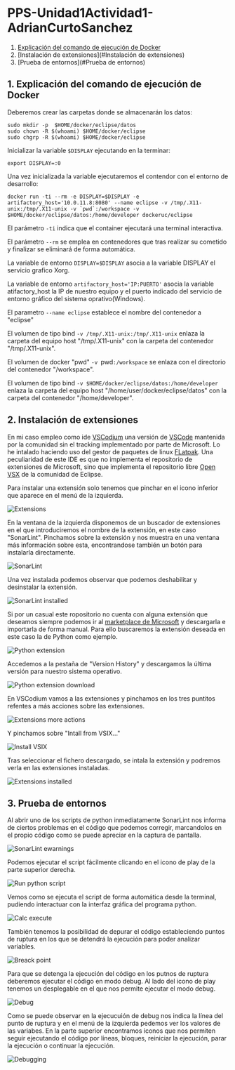 # PPS-Unidad1Actividad1-AdrianCurtoSanchez

1. [Explicación del comando de ejecución de Docker](#explicación-del-comando-de-ejecución-de-docker)
2. [Instalación de extensiones](#Instalación de extensiones)
3. [Prueba de entornos](#Prueba de entornos)


## 1. Explicación del comando de ejecución de Docker
Deberemos crear las carpetas donde se almacenarán los datos:
```
sudo mkdir -p  $HOME/docker/eclipse/datos
sudo chown -R $(whoami) $HOME/docker/eclipse
sudo chgrp -R $(whoami) $HOME/docker/eclipse
```
Inicializar la variable `$DISPLAY` ejecutando en la terminar:
```
export DISPLAY=:0
```
Una vez inicializada la variable ejecutaremos el contendor con el entorno de desarrollo:

```
docker run -ti --rm -e DISPLAY=$DISPLAY -e artifactory_host='10.0.11.8:8080' --name eclipse -v /tmp/.X11-unix:/tmp/.X11-unix -v `pwd`:/workspace -v $HOME/docker/eclipse/datos:/home/developer dockeruc/eclipse	
```

El parámetro `-ti` indica que el container ejecutará una terminal interactiva.

El parámetro `--rm` se emplea en contenedores que tras realizar su cometido y finalizar se eliminará de forma automática.

La variable de entorno `DISPLAY=$DISPLAY` asocia a la variable DISPLAY el servicio grafico Xorg.

La variable de entorno `artifactory_host='IP:PUERTO'` asocia la variable atifactory_host la IP de nuestro equipo y el puerto indicado del servicio de entorno gráfico del sistema oprativo(Windows).

El parametro `--name eclipse` establece el nombre del contenedor a "eclipse"

El volumen de tipo bind `-v /tmp/.X11-unix:/tmp/.X11-unix` enlaza la carpeta del equipo host "/tmp/.X11-unix" con la carpeta del contenedor "/tmp/.X11-unix".

El volumen de docker "pwd" `-v `pwd`:/workspace` se enlaza con el directorio del contenedor "/workspace".

El volumen de tipo bind `-v $HOME/docker/eclipse/datos:/home/developer` enlaza la carpeta del equipo host "/home/user/docker/eclipse/datos" con la carpeta del contenedor "/home/developer".


## 2. Instalación de extensiones

En mi caso empleo como ide [VSCodium](https://vscodium.com/) una versión de [VSCode]() mantenida por la comunidad sin el tracking implementado por parte de Microsoft. Lo he intalado haciendo uso del gestor de paquetes de linux [FLatpak](https://flatpak.org/).
Una peculiaridad de este IDE es que no implementa el repositorio de extensiones de Microsoft, sino que implementa el repositorio libre [Open VSX](https://open-vsx.org/) de la comunidad de Eclipse.

Para instalar una extensión solo tenemos que pinchar en el icono inferior que aparece en el menú de la izquierda.

![Extensions](images/extensions.png)

En la ventana de la izquierda disponemos de un buscador de extensiones en el que introduciremos el nombre de la extensión, en este caso "SonarLint". Pinchamos sobre la extensión y nos muestra en una ventana más información sobre esta, encontrandose también un botón para instalarla directamente. 

![SonarLint](images/sonarlint.png)

Una vez instalada podemos observar que podemos deshabilitar y desinstalar la extensión.

![SonarLint installed](images/sonarlint-installed.png)

Si por un casual este ropositorio no cuenta con alguna extensión que deseamos siempre podemos ir al [marketplace de Microsoft](https://marketplace.visualstudio.com/vscode) y descargarla e importarla de forma manual. Para ello buscaremos la extensión deseada en este caso la de Python como ejemplo.

![Python extension](images/python-extension.png)

Accedemos a la pestaña de "Version History" y descargamos la última versión para nuestro sistema operativo.

![Python extension download](images/python-extension-download.png)

En VSCodium vamos a las extensiones y pinchamos en los tres puntitos refentes a más acciones sobre las extensiones.

![Extensions more actions](images/extensions-more-actions.png)

Y pinchamos sobre "Intall from VSIX..."

![Install VSIX](images/install-vsix.png)

Tras seleccionar el fichero descargado, se intala la extensión y podremos verla en las extensiones instaladas.

![Extensions installed](images/extensions-installed.png)

## 3. Prueba de entornos

Al abrir uno de los scripts de python inmediatamente SonarLint nos informa de ciertos problemas en el código que podemos corregir, marcandolos en el propio código como se puede apreciar en la captura de pantalla.

![SonarLint ewarnings](images/sonarlint-warnings.png)

Podemos ejecutar el script fácilmente clicando en el icono de play de la parte superior derecha.

![Run python script](images/run-python-script.png)

Vemos como se ejecuta el script de forma automática desde la terminal, pudiendo interactuar con la interfaz gráfica del programa python.

![Calc execute](images/calc-execute.png)

También tenemos la posibilidad de depurar el código estableciendo puntos de ruptura en los que se detendrá la ejecución para poder analizar variables.

![Breack point](images/breack-point.png)

Para que se detenga la ejecución del código en los putnos de ruptura deberemos ejecutar el código en modo debug. Al lado del icono de play tenemos un desplegable en el que nos permite ejecutar el modo debug.

![Debug](images/debug.png)

Como se puede observar en la ejecucuión de debug nos indica la línea del punto de ruptura y en el menú de la izquierda pedemos ver los valores de las variabes. En la parte superior encontramos iconos que nos permiten seguir ejecutando el código por líneas, bloques, reiniciar la ejecución, parar la ejecución o continuar la ejecución.

![Debugging](images/debugging.png)
